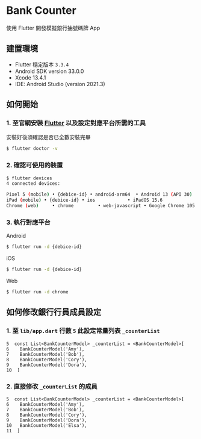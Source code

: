 # Bank Counter

使用 Flutter 開發模擬銀行抽號碼牌 App

## 建置環境

- Flutter 穩定版本 `3.3.4`
- Android SDK version 33.0.0
- Xcode 13.4.1
- IDE: Android Studio (version 2021.3)

## 如何開始

### 1. 至官網安裝 [Flutter](https://flutter.dev/docs/get-started/install) 以及設定對應平台所需的工具

安裝好後須確認是否已全數安裝完畢

``` bash
$ flutter doctor -v
```

### 2. 確認可使用的裝置

```bash
$ flutter devices                                                           
4 connected devices:

Pixel 5 (mobile) • {debice-id} • android-arm64  • Android 13 (API 30)
iPad (mobile) • {debice-id} • ios            • iPadOS 15.6
Chrome (web)     • chrome         • web-javascript • Google Chrome 105.0.5195.125
```

### 3. 執行對應平台

Android

```bash
$ flutter run -d {debice-id}
```

iOS

```bash
$ flutter run -d {debice-id}
```

Web

```bash
$ flutter run -d chrome
```

## 如何修改銀行行員成員設定

### 1. 至 `lib/app.dart` 行數 `5` 此設定常量列表 `_counterList`

```
5  const List<BankCounterModel> _counterList = <BankCounterModel>[
6    BankCounterModel('Amy'),
7    BankCounterModel('Bob'),
8    BankCounterModel('Cory'),
9    BankCounterModel('Dora'),
10  ]
```

### 2. 直接修改 `_counterList` 的成員

```
5  const List<BankCounterModel> _counterList = <BankCounterModel>[
6    BankCounterModel('Amy'),
7    BankCounterModel('Bob'),
8    BankCounterModel('Cory'),
9    BankCounterModel('Dora'),
10   BankCounterModel('Elsa'),
11  ]
```
